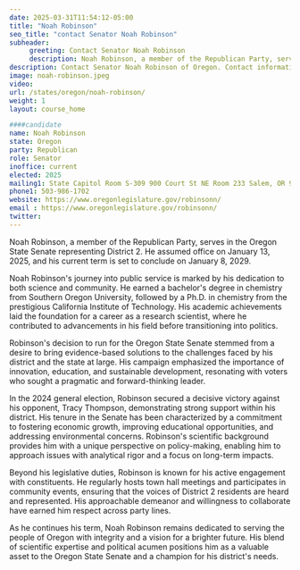 ```yaml
---
date: 2025-03-31T11:54:12-05:00
title: "Noah Robinson"
seo_title: "contact Senator Noah Robinson"
subheader:
     greeting: Contact Senator Noah Robinson
     description: Noah Robinson, a member of the Republican Party, serves in the Oregon State Senate representing District 2. He assumed office on January 13, 2025, and his current term is set to conclude on January 8, 2029.
description: Contact Senator Noah Robinson of Oregon. Contact information for Noah Robinson includes email address, phone number, and mailing address.
image: noah-robinson.jpeg
video:
url: /states/oregon/noah-robinson/
weight: 1
layout: course_home

####candidate
name: Noah Robinson
state: Oregon
party: Republican
role: Senator
inoffice: current
elected: 2025
mailing1: State Capitol Room S-309 900 Court St NE Room 233 Salem, OR 97301
phone1: 503-986-1702
website: https://www.oregonlegislature.gov/robinsonn/
email : https://www.oregonlegislature.gov/robinsonn/
twitter: 
---
```

Noah Robinson, a member of the Republican Party, serves in the Oregon State Senate representing District 2. He assumed office on January 13, 2025, and his current term is set to conclude on January 8, 2029.

Noah Robinson's journey into public service is marked by his dedication to both science and community. He earned a bachelor's degree in chemistry from Southern Oregon University, followed by a Ph.D. in chemistry from the prestigious California Institute of Technology. His academic achievements laid the foundation for a career as a research scientist, where he contributed to advancements in his field before transitioning into politics.

Robinson's decision to run for the Oregon State Senate stemmed from a desire to bring evidence-based solutions to the challenges faced by his district and the state at large. His campaign emphasized the importance of innovation, education, and sustainable development, resonating with voters who sought a pragmatic and forward-thinking leader.

In the 2024 general election, Robinson secured a decisive victory against his opponent, Tracy Thompson, demonstrating strong support within his district. His tenure in the Senate has been characterized by a commitment to fostering economic growth, improving educational opportunities, and addressing environmental concerns. Robinson's scientific background provides him with a unique perspective on policy-making, enabling him to approach issues with analytical rigor and a focus on long-term impacts.

Beyond his legislative duties, Robinson is known for his active engagement with constituents. He regularly hosts town hall meetings and participates in community events, ensuring that the voices of District 2 residents are heard and represented. His approachable demeanor and willingness to collaborate have earned him respect across party lines.

As he continues his term, Noah Robinson remains dedicated to serving the people of Oregon with integrity and a vision for a brighter future. His blend of scientific expertise and political acumen positions him as a valuable asset to the Oregon State Senate and a champion for his district's needs.
